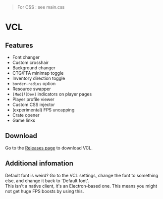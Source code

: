 > For CSS : see main.css

# VCL
## Features
* Font changer
* Custom crosshair
* Background changer
* CTG/FFA minimap toggle
* Inventory direction toggle
* `border-radius` option
* Resource swapper
* `[Mod]`/`[Dev]` indicators on player pages
* Player profile viewer
* Custom CSS injector
* (experimental) FPS uncapping
* Crate opener
* Game links

## Download
Go to the [Releases page](https://github.com/Lightbulb8448/BetterVoxiom/releases) to download VCL.

## Additional infomation
Default font is weird? Go to the VCL settings, change the font to something else, and change it back to 'Default font'.  
This isn't a native client, it's an Electron-based one. This means you might not get huge FPS boosts by using this.  
